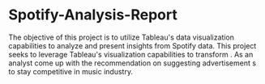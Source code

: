 # Spotify-Analysis-Report
The objective of this project is to utilize Tableau's data visualization capabilities to  analyze and present insights from Spotify data. This project seeks to leverage Tableau's  visualization capabilities to transform . As an analyst come up with the  recommendation on suggesting advertisement s to stay competitive in music industry.
